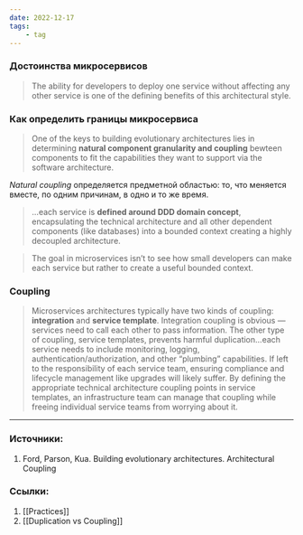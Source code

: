 ```yaml
---
date: 2022-12-17
tags:
    - tag
---
```


### Достоинства микросервисов

> The ability for developers to deploy one service without affecting any other service is one of the defining benefits of this architectural style.

### Как определить границы микросервиса

> One of the keys to building evolutionary architectures lies in determining **natural component granularity and coupling** bewteen components to fit the capabilities they want to support via the software architecture.

*Natural coupling* определяется предметной областью: то, что меняется вместе, по одним причинам, в одно и то же время. 

> ...each service is **defined around DDD domain concept**, encapsulating the technical architecture and all other dependent components (like databases) into a bounded context creating a highly decoupled architecture. 

> The goal in microservices isn’t to see how small developers can make each service but rather to create a useful bounded context.

### Coupling

> Microservices architectures typically have two kinds of coupling: **integration** and **service template**. Integration coupling is obvious — services need to call each other to pass information. The other type of coupling, service templates, prevents harmful duplication...each service needs to include monitoring, logging, authentication/authorization, and other “plumbing” capabilities. If left to the responsibility of each service team, ensuring compliance and lifecycle management like upgrades will likely suffer. By defining the appropriate technical architecture coupling points in service templates, an infrastructure team can manage that coupling while freeing individual service teams from worrying about it. 


---

### Источники:
1. Ford, Parson, Kua. Building evolutionary architectures. Architectural Coupling

### Ссылки:
1. [[Practices]]
1. [[Duplication vs Coupling]]